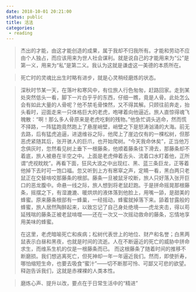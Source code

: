 ```yaml
---
date: 2018-10-01 20:21:00
status: public
title: 活法
categories: 
 - reading
---
```


> 杰出的才能，由这才能创造的成果，属于我却不归我所有。才能和劳动不应由个人独占，而应该用来为世人社会谋利。就是说自己的才能用来为“公”是第一义，用来为“私”是第二义。我认为这就是谦虚这一美德的本质所在。

> 死亡时的灵魂比出生时略有进步，就是心灵稍经磨炼的状态。

> 深秋时节某一天，在落叶和寒风中，有位旅人行色匆匆，赶路回家。走到某处突然低头一看，脚下一片白乎乎的东西，仔细一瞧，竟是人骨。此处怎么会有如此大量的人骨呢？他不禁毛骨悚然，又不得其解。只顾往前奔走，抬头看时，迎面走来一只体格巨大的老虎，咆哮着向他逼近。旅人直惊得魂飞魄散：“啊！那么多人骨原来是老虎吃剩的残物。”他急忙调头逃命，然而慌不择路，一阵猛跑竟然跑上了悬崖峭壁，峭壁之下是怒涛汹涌的大海。前无去路，后有猛虎追逼，进退维谷之际，他爬上了崖边仅有的一棵松树，但那恶虎紧随其后，张开骇人的巨爪，也开始爬树。“今天我命休矣”，正当他万念俱灰时，忽然看见树上垂下一根藤条，他顺着藤条往下滑去，那藤条却不着底，旅人被悬在半空之中。上面是老虎伸着舌头、流着口水盯着他，正所谓“虎视眈眈”。再看下面，狂风大浪之中出现红、黑、蓝三条巨龙，正等着他掉下去时可一饱口福。忽又听到上方有窸窣之声，定睛一看，黑白两只老鼠正在交替啃咬那藤条的根部。藤条一旦被鼠牙咬断，旅人只好落入张开巨口的恶龙腹中。命悬一线之际，旅人想到将老鼠赶跑。于是拼命摇晃那根藤条，摇摆之下，有湿漉漉、暖烘烘的液体落到他脸上，用嘴一舔，是甜美的蜂蜜。原来藤条根部有一蜂巢，一经摇动，蜂蜜就掉落下来。舔着甘露般的蜂蜜，旅人居然陶醉起来，以致忘记了自己身处绝境——虎龙夹击，得以苟延残喘的藤条正被老鼠啃噬——还在一次又一次摇动救命的藤条，忘情地享用美味的蜂蜜。
>
>  在这里，老虎暗喻死亡和疾病；松树代表世上的地位、财产和名誉；白黑两鼠表示白昼和黑夜，也就是时间的流逝。人在不断逼近的死亡的威胁中拼命求生，而维系生机的仅是一根藤条而已。 而这根藤条了随着时间的推移不断磨损。我们想逃离死亡，但死神却一年一年逼近我们。然而，即使折寿，哪怕缩短生命，也要去吸食“蜜汁”——切不断那可怜、可鄙又可悲的欲望。释迦告诉我们，这就是赤裸裸的人类本性。

> 磨炼心声、提升以改，要点在于日常生活中的“精进”

